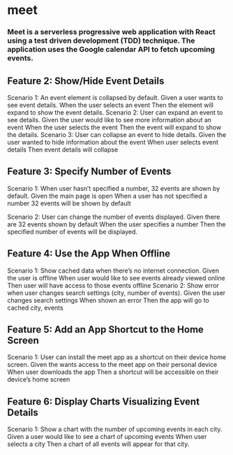 # meet

### Meet is a serverless progressive web application with React using a test driven development (TDD) technique.  The application uses the Google calendar API to fetch upcoming events.

## Feature 2: Show/Hide Event Details 
Scenario 1: An event element is collapsed by default. 
Given a user wants to see event details.
When the user selects an event
Then the element will expand to show the event details.
Scenario 2: User can expand an event to see details. 
Given the user would like to see more information about an event
When the user selects the event
Then the event will expand to show the details.
Scenario 3: User can collapse an event to hide details.
Given the user wanted to hide information about the event
When user selects event details
Then event details will collapse

 ## Feature 3: Specify Number of Events
Scenario 1: When user hasn’t specified a number, 32 events are shown by default. 
Given the main page is open
When a user has not specified a number
32 events will be shown by default

Scenario 2: User can change the number of events displayed. 
Given there are 32 events shown by default
When the user specifies a number
Then the specified number of events will be displayed.

## Feature 4: Use the App When Offline 
Scenario 1: Show cached data when there’s no internet connection. 
Given the user is offline
When user would like to see events already viewed online
Then user will have access to those events offline
Scenario 2: Show error when user changes search settings (city, number of events). 
Given the user changes search settings
When shown an error
Then the app will go to cached city, events

## Feature 5: Add an App Shortcut to the Home Screen
Scenario 1: User can install the meet app as a shortcut on their device home screen.
Given the wants access to the meet app on their personal device
When user downloads the app
Then a shortcut will be accessible on their device’s home screen

## Feature 6: Display Charts Visualizing Event Details 
Scenario 1: Show a chart with the number of upcoming events in each city.
Given a user would like to see a chart of upcoming events
When user selects a city
Then a chart of all events will appear for that city.
